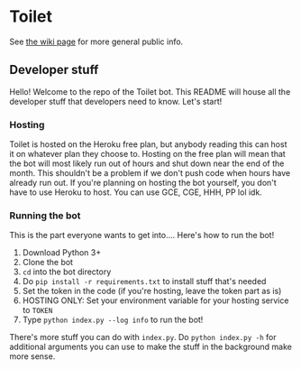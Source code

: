 # Toilet

See [the wiki page](https://wiki.apap04.com/wiki/Toilet) for more general public info.

## Developer stuff

Hello! Welcome to the repo of the Toilet bot. This README will house all the developer stuff that developers need to know. Let's start!

### Hosting

Toilet is hosted on the Heroku free plan, but anybody reading this can host it on whatever plan they choose to. Hosting on the free plan will mean that the bot
will most likely run out of hours and shut down near the end of the month. This shouldn't be a problem if we don't push code when hours have already run out.
If you're planning on hosting the bot yourself, you don't have to use Heroku to host. You can use GCE, CGE, HHH, PP lol idk.

### Running the bot

This is the part everyone wants to get into.... Here's how to run the bot!
1. Download Python 3+
2. Clone the bot
3. `cd` into the bot directory
4. Do `pip install -r requirements.txt` to install stuff that's needed
5. Set the token in the code (if you're hosting, leave the token part as is)
6. HOSTING ONLY: Set your environment variable for your hosting service to `TOKEN`
7. Type `python index.py --log info` to run the bot!

There's more stuff you can do with `index.py`. Do `python index.py -h` for additional arguments you can use to make the stuff in the background make more sense.
